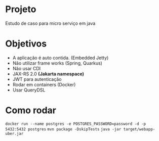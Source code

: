 # Projeto

Estudo de caso para micro serviço em java

# Objetivos

- A aplicação é auto contida. (Embedded Jetty)
- Não utilizar frame works (Spring, Quarkus)
- Não usar CDI
- JAX-RS 2.0 **(Jakarta namespace)**
- JWT para autenticação
- Rodar em containers (Docker)
- Usar QueryDSL

#  Como rodar
```docker run --name postgres -e POSTGRES_PASSWORD=password -d -p 5432:5432 postgres```
```mvn package -DskipTests```
```java -jar target/webapp-uber.jar```

